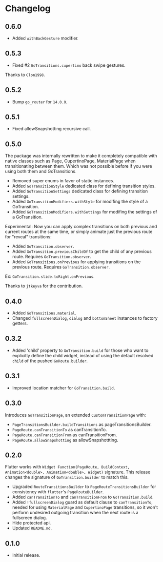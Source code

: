 # Changelog

## 0.6.0

- Added `withBackGesture` modifier.

## 0.5.3

- Fixed #2 `GoTransitions.cupertino` back swipe gestures.

Thanks to `Clon1998`.

## 0.5.2

- Bump `go_router` for `14.0.0`.

## 0.5.1

- Fixed allowSnapshotting recursive call.

## 0.5.0

The package was internally rewritten to make it completely compatible with native classes such as Page, CupertinoPage, MaterialPage when transitionating between them. Which was not possible before if you were using both them and GoTransitions.

- Removed super enums in favor of static instances.
- Added `GoTransitionStyle` dedicated class for defining transition styles.
- Added `GoTransitionSettings` dedicated class for defining transition settings.
- Added `GoTransitionModifiers.withStyle` for modifing the style of a GoTransition.
- Added `GoTransitionModifiers.withSettings` for modifing the settings of a GoTransition.

Experimental: Now you can apply complex transitions on both previous and current routes at the same time, or simply animate just the previous route for "reveal" transitions:

- Added `GoTransition.observer`.
- Added `GoTransition.previousChildOf` to get the child of any previous route. Requires `GoTransition.observer`.
- Added `GoTransitions.onPrevious` for applying transitions on the previous route. Requires `GoTransition.observer`.

Ex: `GoTransition.slide.toRight.onPrevious`.

Thanks to `jtkeyva` for the contribution.

## 0.4.0

- Added `GoTransitions.material`.
- Changed `fullscreenDialog`, `dialog` and `bottomSheet` instances to factory getters.

## 0.3.2

- Added 'child' property to `GoTransition.build` for those who want to explicitly define the child widget, instead of using the default resolved `child` of the pushed `GoRoute.builder`.

## 0.3.1

- Improved location matcher for `GoTransition.build`.

## 0.3.0

Introduces `GoTransitionPage`, an extended `CustomTransitionPage` with:

- `PageTransitionsBuilder.buildTransitions` as pageTransitionsBuilder.
- `PageRoute.canTransitionTo` as canTransitionTo.
- `PageRoute.canTransitionFrom` as canTransitionFrom.
- `PageRoute.allowSnapshotting` as allowSnapshottting.

## 0.2.0

Flutter works with `Widget Function(PageRoute, BuildContext, Animation<double>, Animation<double>, Widget)` signature. This release changes the signature of `GoTransition.builder` to match this.

- Upgraded `RouteTransitionsBuilder` to `PageRouteTransitionsBuilder` for consistency with `flutter`'s `PageRouteBuilder`.
- Added `canTransitionTo` and `canTransitionFrom` to `GoTransition.build`.
- Added `!fullscreenDialog` guard as default clause to `canTransitionTo`, needed for using `MaterialPage` and `CupertinoPage` transitions, so it won't perform undesired outgoing transition when the next route is a fullscreen dialog.
- Hide protected api.
- Updated `README.md`.

## 0.1.0

- Initial release.
